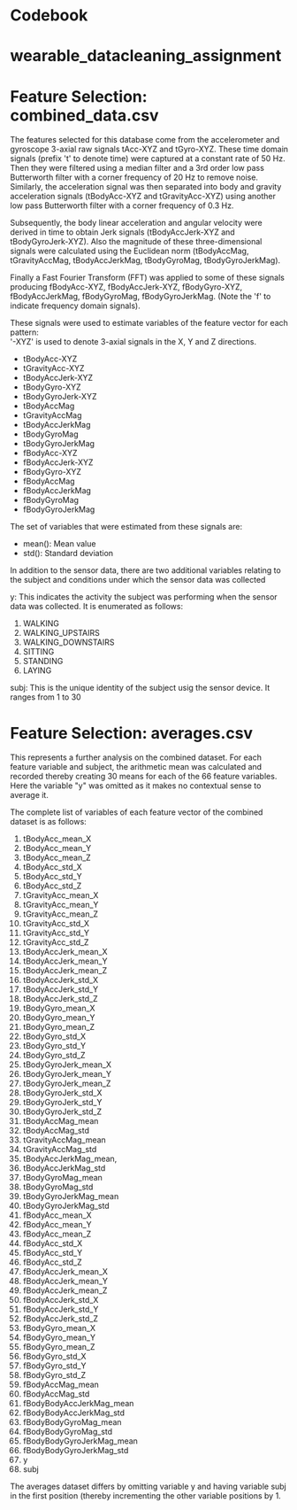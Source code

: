 # Codebook
# wearable_datacleaning_assignment

Feature Selection: combined_data.csv
=================

The features selected for this database come from the accelerometer and gyroscope 3-axial raw signals tAcc-XYZ and tGyro-XYZ. These time domain signals (prefix 't' to denote time) were captured at a constant rate of 50 Hz. Then they were filtered using a median filter and a 3rd order low pass Butterworth filter with a corner frequency of 20 Hz to remove noise. Similarly, the acceleration signal was then separated into body and gravity acceleration signals (tBodyAcc-XYZ and tGravityAcc-XYZ) using another low pass Butterworth filter with a corner frequency of 0.3 Hz. 

Subsequently, the body linear acceleration and angular velocity were derived in time to obtain Jerk signals (tBodyAccJerk-XYZ and tBodyGyroJerk-XYZ). Also the magnitude of these three-dimensional signals were calculated using the Euclidean norm (tBodyAccMag, tGravityAccMag, tBodyAccJerkMag, tBodyGyroMag, tBodyGyroJerkMag). 

Finally a Fast Fourier Transform (FFT) was applied to some of these signals producing fBodyAcc-XYZ, fBodyAccJerk-XYZ, fBodyGyro-XYZ, fBodyAccJerkMag, fBodyGyroMag, fBodyGyroJerkMag. (Note the 'f' to indicate frequency domain signals). 

These signals were used to estimate variables of the feature vector for each pattern:  
'-XYZ' is used to denote 3-axial signals in the X, Y and Z directions.

- tBodyAcc-XYZ
- tGravityAcc-XYZ
- tBodyAccJerk-XYZ
- tBodyGyro-XYZ
- tBodyGyroJerk-XYZ
- tBodyAccMag
- tGravityAccMag
- tBodyAccJerkMag
- tBodyGyroMag
- tBodyGyroJerkMag
- fBodyAcc-XYZ
- fBodyAccJerk-XYZ
- fBodyGyro-XYZ
- fBodyAccMag
- fBodyAccJerkMag
- fBodyGyroMag
- fBodyGyroJerkMag

The set of variables that were estimated from these signals are: 

- mean(): Mean value
- std(): Standard deviation

In addition to the sensor data, there are two additional variables relating to the subject and conditions under which the sensor data was collected

y: This indicates the activity the subject was performing when the sensor data was collected. It is enumerated as follows:

1. WALKING
2. WALKING_UPSTAIRS
3. WALKING_DOWNSTAIRS
4. SITTING
5. STANDING
6. LAYING

subj: This is the unique identity of the subject usig the sensor device. It ranges from 1 to 30

Feature Selection: averages.csv
=================
This represents a further analysis on the combined dataset. For each feature variable and subject, the arithmetic mean was calculated and recorded thereby 
creating 30 means for each of the 66 feature variables. Here the variable "y" was omitted as it makes no contextual sense to average it.


The complete list of variables of each feature vector of the combined dataset is as follows:

1.	tBodyAcc_mean_X
2.	tBodyAcc_mean_Y
3.	tBodyAcc_mean_Z
4.	tBodyAcc_std_X
5.	tBodyAcc_std_Y
6.	tBodyAcc_std_Z
7.	tGravityAcc_mean_X
8.	tGravityAcc_mean_Y
9.	tGravityAcc_mean_Z
10.	tGravityAcc_std_X
11.	tGravityAcc_std_Y
12.	tGravityAcc_std_Z
13.	tBodyAccJerk_mean_X
14.	tBodyAccJerk_mean_Y
15.	tBodyAccJerk_mean_Z
16.	tBodyAccJerk_std_X
17.	tBodyAccJerk_std_Y
18.	tBodyAccJerk_std_Z
19.	tBodyGyro_mean_X
20.	tBodyGyro_mean_Y
21.	tBodyGyro_mean_Z
22.	tBodyGyro_std_X
23.	tBodyGyro_std_Y
24.	tBodyGyro_std_Z
25.	tBodyGyroJerk_mean_X
26.	tBodyGyroJerk_mean_Y
27.	tBodyGyroJerk_mean_Z
28.	tBodyGyroJerk_std_X
29.	tBodyGyroJerk_std_Y
30.	tBodyGyroJerk_std_Z
31.	tBodyAccMag_mean
32.	tBodyAccMag_std
33.	tGravityAccMag_mean
34.	tGravityAccMag_std
35.	tBodyAccJerkMag_mean,
36.	tBodyAccJerkMag_std
37.	tBodyGyroMag_mean
38.	tBodyGyroMag_std
39.	tBodyGyroJerkMag_mean
40.	tBodyGyroJerkMag_std
41.	fBodyAcc_mean_X
42.	fBodyAcc_mean_Y
43.	fBodyAcc_mean_Z
44.	fBodyAcc_std_X
45.	fBodyAcc_std_Y
46.	fBodyAcc_std_Z
47.	fBodyAccJerk_mean_X
48.	fBodyAccJerk_mean_Y
49.	fBodyAccJerk_mean_Z
50.	fBodyAccJerk_std_X
51.	fBodyAccJerk_std_Y
52.	fBodyAccJerk_std_Z
53.	fBodyGyro_mean_X
54.	fBodyGyro_mean_Y
55.	fBodyGyro_mean_Z
56.	fBodyGyro_std_X
57.	fBodyGyro_std_Y
58.	fBodyGyro_std_Z
59.	fBodyAccMag_mean
60.	fBodyAccMag_std
61.	fBodyBodyAccJerkMag_mean
62.	fBodyBodyAccJerkMag_std
63.	fBodyBodyGyroMag_mean
64.	fBodyBodyGyroMag_std
65.	fBodyBodyGyroJerkMag_mean
66.	fBodyBodyGyroJerkMag_std
67.	y
68. subj


The averages dataset differs by omitting variable y and having variable subj in the first position (thereby incrementing the other variable positions by 1.
